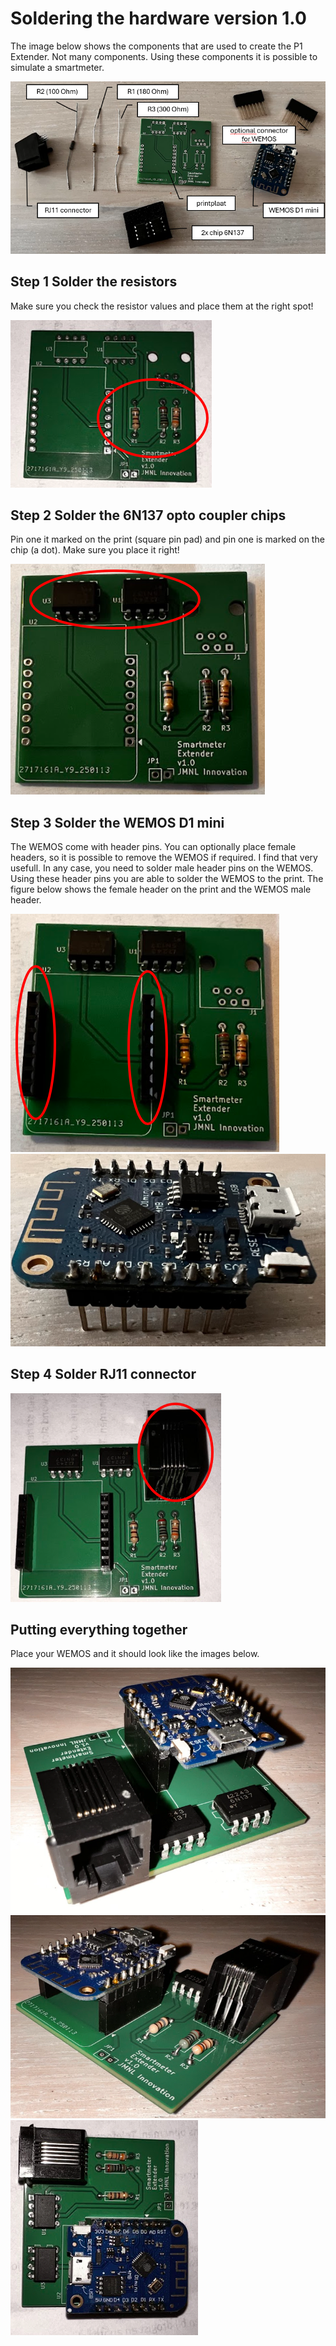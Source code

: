 # Soldering the hardware version 1.0

The image below shows the components that are used to create the P1 Extender. Not many components. Using these components it is possible to simulate a smartmeter.

![P1 Extender Hardware](image-1.png)

## Step 1 Solder the resistors

Make sure you check the resistor values and place them at the right spot!

![Step 1](step-1.png)

## Step 2 Solder the 6N137 opto coupler chips

Pin one it marked on the print (square pin pad) and pin one is marked on the chip (a dot). Make sure you place it right!

![Step 2](step-2.png)

## Step 3 Solder the WEMOS D1 mini

The WEMOS come with header pins. You can optionally place female headers, so it is possible to remove the WEMOS if required. I find that very usefull. In any case, you need to solder male header pins on the WEMOS. Using these header pins you are able to solder the WEMOS to the print. The figure below shows the female header on the print and the WEMOS male header.

![alt text](step-3.png)
![alt text](step-3-1.png)

## Step 4 Solder RJ11 connector

![alt text](step-4.png)

## Putting everything together

Place your WEMOS and it should look like the images below.

![Final image 1](final-1.png)
![Final image 2](final-2.png)
![Final image 3](final-3.png)
